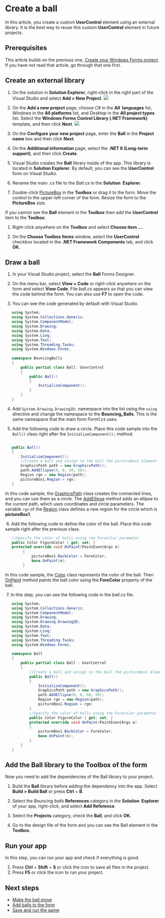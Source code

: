 
# Create a ball

In this article, you create a custom **UserControl** element using an 
external library.
It is the best way to reuse this custom **UserControl** element in future 
projects.

## Prerequisites

This article builds on the previous one,
[Create your Windows Forms project](create-your-windows-forms-project.md).
If you have not read that article, go through that one first.

## Create an external library

1. On the solution in **Solution&nbsp;Explorer**,
   right-click in the right part of the Visual Studio and select **Add&nbsp;>&nbsp;New&nbsp;Project**.
![](/assets/images/choose-library.png)

3. On the **Add&nbsp;a&nbsp;new&nbsp;project** page, choose _C#_ in the **All&nbsp;
   languages** list, _Windows_ in the **All&nbsp;platforms** list, and 
   _Desktop_ in the **All project types** list.
   Select the **Windows&nbsp;Forms&nbsp;Control&nbsp;Library&nbsp;(.NET&nbsp;Framework)** template,
   and then click **Next**.
![](/assets/images/create-library.png)

4. On the **Configure&nbsp;your&nbsp;new project** page, enter the **Ball** in 
the **Project name** box and then click **Next**.

5. On the **Additional&nbsp;information** page, select the **.NET&nbsp;6&nbsp;(Long-term support)**, and then click **Create**.

6. Visual Studio creates the **Ball** library inside of the app.
   This library is located in **Solution&nbsp;Explorer**.
   By default, you can see the **UserControl** form on Visual Studio.

7. Rename the main _.cs_ file to the _Ball.cs_ in the **Solution&nbsp;
   Explorer**.

8. Double-click [PictureBox](https://docs.microsoft.com/en-us/dotnet/api/system.windows.forms.label) in the **Toolbox** or drag it to the form. Move the control to the upper-left corner of the form. Resize the form to the **PictureBox** size.

If you cannot see the **Ball** element in the **Toolbox** then add the 
**UserControl** item to the **Toolbox**.

1. Right-click anywhere on the **Toolbox** and select **Choose&nbsp;item&nbsp;...**.

2. On the **Choose&nbsp;Toolbox&nbsp;Items** window, select the **UserControl** 
   checkbox located in the **.NET&nbsp;Framework&nbsp;Components** tab,
   and click **OK**.

## Draw a ball

1. In your Visual Studio project, select the **Ball** Forms Designer.

2. On the menu bar, select **View&nbsp;>&nbsp;Code** or right-click anywhere 
   on the form and select **View&nbsp;Code**.
   File _ball.cs_ appears so that you can view the code behind the form.
   You can also use **F7** to open the code.

3. You can see the code generated by default with Visual Studio.
``` C#
   using System;
   using System.Collections.Generic;
   using System.ComponentModel;
   using System.Drawing;
   using System.Data;
   using System.Linq;
   using System.Text;
   using System.Threading.Tasks;
   using System.Windows.Forms;
      
   namespace BouncingBalls
   {
       public partial class Ball: UserControl
       {
           public Ball()
           {
               InitializeComponent();
           }
       }
   }
```

4. Add `System.Drawing.Drawing2D;` namespace into the list using the `using` 
   directive and change the namespace to the **Bouncing_Balls**. This is the 
   same namespace that the main form _Form1.cs_ uses.

5. Add the following code to draw a circle. Place this code sample into the `Ball()` class right after the `InitializeComponent();` method.
``` C#
   
   public Ball()
   {
       InitializeComponent();
       //Create a ball and assign to the ball the pictureBox1 element
       GraphicsPath path = new GraphicsPath();
       path.AddEllipse(0, 0, 50, 50);
       Region rgn = new Region(path);
       pictureBox1.Region = rgn;
   }
```
   
In this code sample, the [GraphicsPath](https://learn.microsoft.com/en-us/dotnet/api/system.drawing.drawing2d.graphicspath) class creates the connected lines, and you can use them as a circle. The [AddEllipse](https://learn.microsoft.com/en-us/dotnet/api/system.drawing.drawing2d.graphicspath.addellipse) method adds an ellipse to the current path, which uses coordinates and circle parameters. The variable `rgn` of the [Region](https://learn.microsoft.com/en-us/dotnet/api/system.drawing.region.-ctor) class defines a new region for the circle which is **pictureBox1**.

&nbsp;6. Add the following code to define the color of the ball. Place this code sample right after the previous class.
``` C#
   //Specify the color of balls using the ForeColor parameter
   public Color FigureColor { get; set; }
   protected override void OnPaint(PaintEventArgs e)
        {
            pictureBox1.BackColor = ForeColor;
            base.OnPaint(e);
        }
```

In this code sample, the [Color](https://learn.microsoft.com/en-us/dotnet/api/system.drawing.color) class represents the color of the ball. Then [OnPaint](https://learn.microsoft.com/en-us/dotnet/api/system.windows.forms.control.onpaint) method paints the ball color using the **ForeColor** property of the ball.

&nbsp;7. In this step, you can see the following code in the _ball.cs_ file.
``` C#
   using System;
   using System.Collections.Generic;
   using System.ComponentModel;
   using System.Drawing;
   using System.Drawing.Drawing2D;
   using System.Data;
   using System.Linq;
   using System.Text;
   using System.Threading.Tasks;
   using System.Windows.Forms;
   
   namespace Ball
   {
       public partial class Ball : UserControl
       {
           //Create a ball and assign to the ball the pictureBox1 element
           public Ball()
           {
               InitializeComponent();
               GraphicsPath path = new GraphicsPath();
               path.AddEllipse(0, 0, 50, 50);
               Region rgn = new Region(path);
               pictureBox1.Region = rgn;
           }
           //Specify the color of balls using the ForeColor parameter
           public Color FigureColor { get; set; }
           protected override void OnPaint(PaintEventArgs e)
           {
               pictureBox1.BackColor = ForeColor;
               base.OnPaint(e);
           }
       }
   }
```

## Add the Ball library to the Toolbox of the form

Now you need to add the dependencies of the Ball library to your project.

1. Build the **Ball** library before adding the dependency into the app. Select **Build&nbsp;>&nbsp;Build Ball** or press **Ctrl**&nbsp;+&nbsp;**B**.

2. Select the _Bouncing balls_ **References** category in the **Solution&nbsp;
   Explorer** of your app, right-click, and select **Add&nbsp;Reference**.

3. Select the **Projects** category, check the **Ball**, and click **OK**.

4. Go to the design file of the form and you can see the Ball element in the **Toolbox**. 

## Run your app

In this step, you can run your app and check if everything is good.

1. Press **Ctrl**&nbsp;+&nbsp;**Shift**&nbsp;+&nbsp;**S** or click the icon to save all files in the project.
2. Press **F5** or click the icon to run your project.
 
## Next steps

- [Make the ball move](make-the-ball-move.md)
- [Add balls to the form](add-balls-to-the-form.md)
- [Save and run the game](save-and-run-the-game.md)